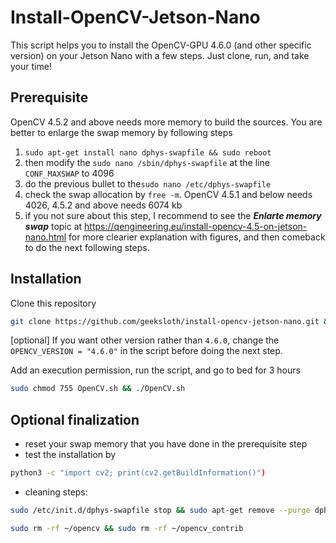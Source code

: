 # Install-OpenCV-Jetson-Nano
This script helps you to install the OpenCV-GPU 4.6.0 (and other specific version) on your Jetson Nano with a few steps. Just clone, run, and take your time!

## Prerequisite
OpenCV 4.5.2 and above needs more memory to build the sources. You are better to enlarge the swap memory by following steps
1. ```sudo apt-get install nano dphys-swapfile && sudo reboot```  
2. then modify the ```sudo nano /sbin/dphys-swapfile``` at the line ```CONF_MAXSWAP``` to 4096
3. do the previous bullet to the```sudo nano /etc/dphys-swapfile```
4. check the swap allocation by ```free -m```. OpenCV 4.5.1 and below needs 4026, 4.5.2 and above needs 6074 kb
5. if you not sure about this step, I recommend to see the ***Enlarte memory swap*** topic at https://qengineering.eu/install-opencv-4.5-on-jetson-nano.html for more clearier explanation with figures, and then comeback to do the next following steps.

## Installation
Clone this repository
```bash
git clone https://github.com/geeksloth/install-opencv-jetson-nano.git && cd install-opencv-jetson-nano
```
[optional] If you want other version rather than ```4.6.0```, change the ```OPENCV_VERSION = "4.6.0"``` in the script before doing the next step.

Add an execution permission, run the script, and go to bed for 3 hours
```bash
sudo chmod 755 OpenCV.sh && ./OpenCV.sh
```

## Optional finalization
- reset your swap memory that you have done in the prerequisite step
- test the installation by 
```bash
python3 -c "import cv2; print(cv2.getBuildInformation()")
```
- cleaning steps:
```bash
sudo /etc/init.d/dphys-swapfile stop && sudo apt-get remove --purge dphys-swapfile && sudo rm /var/swap
```
```bash
sudo rm -rf ~/opencv && sudo rm -rf ~/opencv_contrib
```
